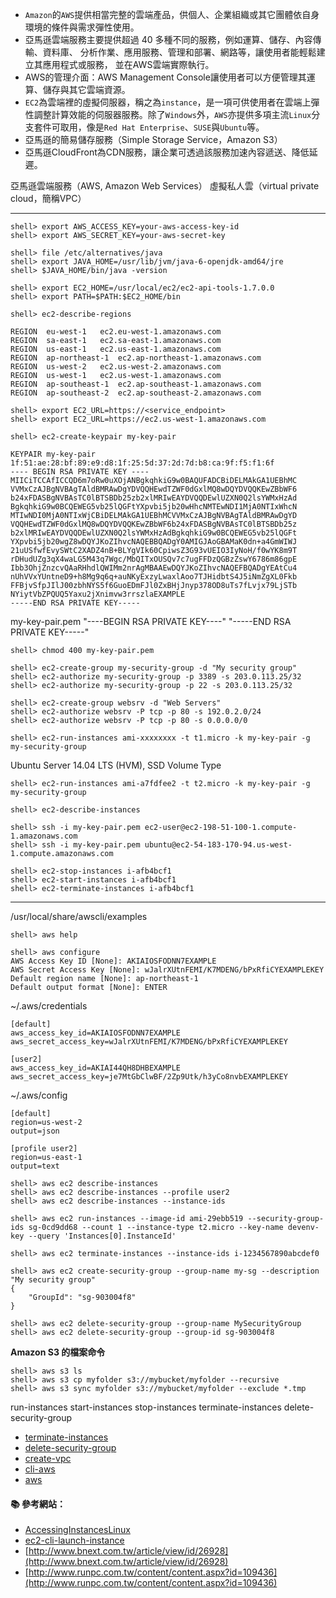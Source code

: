 - `Amazon`的`AWS`提供相當完整的雲端產品，供個人、企業組織或其它團體依自身環境的條件與需求彈性使用。
- 亞馬遜雲端服務主要提供超過 40 多種不同的服務，例如運算、儲存、內容傳輸、資料庫、 分析作業、應用服務、管理和部署、網路等，讓使用者能輕鬆建立其應用程式或服務， 並在AWS雲端實際執行。
- AWS的管理介面：AWS Management Console讓使用者可以方便管理其運算、儲存與其它雲端資源。
- `EC2`為雲端裡的虛擬伺服器，稱之為`instance`，是一項可供使用者在雲端上彈性調整計算效能的伺服器服務。除了`Windows`外，`AWS`亦提供多項主流`Linux`分支套件可取用，像是`Red Hat Enterprise`、`SUSE`與`Ubuntu`等。
- 亞馬遜的簡易儲存服務（Simple Storage Service，Amazon S3）
- 亞馬遜CloudFront為CDN服務，讓企業可透過該服務加速內容遞送、降低延遲。

亞馬遜雲端服務（AWS, Amazon Web Services）
虛擬私人雲（virtual private cloud，簡稱VPC）

---

```console
shell> export AWS_ACCESS_KEY=your-aws-access-key-id
shell> export AWS_SECRET_KEY=your-aws-secret-key
```

```console
shell> file /etc/alternatives/java
shell> export JAVA_HOME=/usr/lib/jvm/java-6-openjdk-amd64/jre
shell> $JAVA_HOME/bin/java -version
```
```console
shell> export EC2_HOME=/usr/local/ec2/ec2-api-tools-1.7.0.0
shell> export PATH=$PATH:$EC2_HOME/bin
```
```console
shell> ec2-describe-regions

REGION	eu-west-1	ec2.eu-west-1.amazonaws.com
REGION	sa-east-1	ec2.sa-east-1.amazonaws.com
REGION	us-east-1	ec2.us-east-1.amazonaws.com
REGION	ap-northeast-1	ec2.ap-northeast-1.amazonaws.com
REGION	us-west-2	ec2.us-west-2.amazonaws.com
REGION	us-west-1	ec2.us-west-1.amazonaws.com
REGION	ap-southeast-1	ec2.ap-southeast-1.amazonaws.com
REGION	ap-southeast-2	ec2.ap-southeast-2.amazonaws.com
```
```console
shell> export EC2_URL=https://<service_endpoint>  
shell> export EC2_URL=https://ec2.us-west-1.amazonaws.com
```

```console
shell> ec2-create-keypair my-key-pair

KEYPAIR	my-key-pair	1f:51:ae:28:bf:89:e9:d8:1f:25:5d:37:2d:7d:b8:ca:9f:f5:f1:6f
---- BEGIN RSA PRIVATE KEY ----
MIICiTCCAfICCQD6m7oRw0uXOjANBgkqhkiG9w0BAQUFADCBiDELMAkGA1UEBhMC
VVMxCzAJBgNVBAgTAldBMRAwDgYDVQQHEwdTZWF0dGxlMQ8wDQYDVQQKEwZBbWF6
b24xFDASBgNVBAsTC0lBTSBDb25zb2xlMRIwEAYDVQQDEwlUZXN0Q2lsYWMxHzAd
BgkqhkiG9w0BCQEWEG5vb25lQGFtYXpvbi5jb20wHhcNMTEwNDI1MjA0NTIxWhcN
MTIwNDI0MjA0NTIxWjCBiDELMAkGA1UEBhMCVVMxCzAJBgNVBAgTAldBMRAwDgYD
VQQHEwdTZWF0dGxlMQ8wDQYDVQQKEwZBbWF6b24xFDASBgNVBAsTC0lBTSBDb25z
b2xlMRIwEAYDVQQDEwlUZXN0Q2lsYWMxHzAdBgkqhkiG9w0BCQEWEG5vb25lQGFt
YXpvbi5jb20wgZ8wDQYJKoZIhvcNAQEBBQADgY0AMIGJAoGBAMaK0dn+a4GmWIWJ
21uUSfwfEvySWtC2XADZ4nB+BLYgVIk60CpiwsZ3G93vUEIO3IyNoH/f0wYK8m9T
rDHudUZg3qX4waLG5M43q7Wgc/MbQITxOUSQv7c7ugFFDzQGBzZswY6786m86gpE
Ibb3OhjZnzcvQAaRHhdlQWIMm2nrAgMBAAEwDQYJKoZIhvcNAQEFBQADgYEAtCu4
nUhVVxYUntneD9+h8Mg9q6q+auNKyExzyLwaxlAoo7TJHidbtS4J5iNmZgXL0Fkb
FFBjvSfpJIlJ00zbhNYS5f6GuoEDmFJl0ZxBHjJnyp378OD8uTs7fLvjx79LjSTb
NYiytVbZPQUQ5Yaxu2jXnimvw3rrszlaEXAMPLE
-----END RSA PRIVATE KEY-----
```

my-key-pair.pem
"----BEGIN RSA PRIVATE KEY----"
"-----END RSA PRIVATE KEY-----" 
```console
shell> chmod 400 my-key-pair.pem
```
```console
shell> ec2-create-group my-security-group -d "My security group"
shell> ec2-authorize my-security-group -p 3389 -s 203.0.113.25/32
shell> ec2-authorize my-security-group -p 22 -s 203.0.113.25/32
```
```console
shell> ec2-create-group websrv -d "Web Servers"
shell> ec2-authorize websrv -P tcp -p 80 -s 192.0.2.0/24
shell> ec2-authorize websrv -P tcp -p 80 -s 0.0.0.0/0
```
```console
shell> ec2-run-instances ami-xxxxxxxx -t t1.micro -k my-key-pair -g my-security-group
```

Ubuntu Server 14.04 LTS (HVM), SSD Volume Type
```console
shell> ec2-run-instances ami-a7fdfee2 -t t2.micro -k my-key-pair -g my-security-group
```
```console
shell> ec2-describe-instances
```
```console
shell> ssh -i my-key-pair.pem ec2-user@ec2-198-51-100-1.compute-1.amazonaws.com
shell> ssh -i my-key-pair.pem ubuntu@ec2-54-183-170-94.us-west-1.compute.amazonaws.com
```
```console
shell> ec2-stop-instances i-afb4bcf1
shell> ec2-start-instances i-afb4bcf1
shell> ec2-terminate-instances i-afb4bcf1
```

---


/usr/local/share/awscli/examples

```console
shell> aws help
```

```console
shell> aws configure
AWS Access Key ID [None]: AKIAIOSFODNN7EXAMPLE
AWS Secret Access Key [None]: wJalrXUtnFEMI/K7MDENG/bPxRfiCYEXAMPLEKEY
Default region name [None]: ap-northeast-1
Default output format [None]: ENTER
```

~/.aws/credentials
```
[default]
aws_access_key_id=AKIAIOSFODNN7EXAMPLE
aws_secret_access_key=wJalrXUtnFEMI/K7MDENG/bPxRfiCYEXAMPLEKEY

[user2]
aws_access_key_id=AKIAI44QH8DHBEXAMPLE
aws_secret_access_key=je7MtGbClwBF/2Zp9Utk/h3yCo8nvbEXAMPLEKEY
```

~/.aws/config
```
[default]
region=us-west-2
output=json

[profile user2]
region=us-east-1
output=text

```

```console
shell> aws ec2 describe-instances
shell> aws ec2 describe-instances --profile user2
shell> aws ec2 describe-instances --instance-ids 

shell> aws ec2 run-instances --image-id ami-29ebb519 --security-group-ids sg-0cd9dd68 --count 1 --instance-type t2.micro --key-name devenv-key --query 'Instances[0].InstanceId'

shell> aws ec2 terminate-instances --instance-ids i-1234567890abcdef0
```

```console
shell> aws ec2 create-security-group --group-name my-sg --description "My security group"
{
    "GroupId": "sg-903004f8"
}

shell> aws ec2 delete-security-group --group-name MySecurityGroup
shell> aws ec2 delete-security-group --group-id sg-903004f8

```



**Amazon S3 的檔案命令**
```console
shell> aws s3 ls
shell> aws s3 cp myfolder s3://mybucket/myfolder --recursive
shell> aws s3 sync myfolder s3://mybucket/myfolder --exclude *.tmp

````

run-instances
start-instances
stop-instances
terminate-instances
delete-security-group

- [terminate-instances](http://docs.aws.amazon.com/cli/latest/reference/ec2/terminate-instances.html)
- [delete-security-group](http://docs.aws.amazon.com/cli/latest/reference/ec2/delete-security-group.html)
- [create-vpc](http://docs.aws.amazon.com/cli/latest/reference/ec2/create-vpc.html)
- [cli-aws](http://docs.aws.amazon.com/cli/latest/reference/index.html#cli-aws)
- [aws](https://aws.amazon.com/tw/cli/)

#### :books: 參考網站：
- [AccessingInstancesLinux](http://docs.aws.amazon.com/AWSEC2/latest/UserGuide/AccessingInstancesLinux.html)
- [ec2-cli-launch-instance](http://docs.aws.amazon.com/AWSEC2/latest/CommandLineReference/ec2-cli-launch-instance.html)
- [http://www.bnext.com.tw/article/view/id/26928](http://www.bnext.com.tw/article/view/id/26928)
- [http://www.runpc.com.tw/content/content.aspx?id=109436](http://www.runpc.com.tw/content/content.aspx?id=109436)
